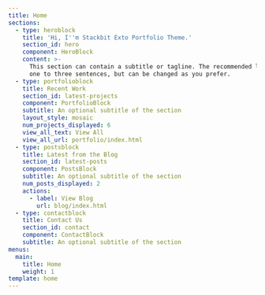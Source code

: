 ```yaml
---
title: Home
sections:
  - type: heroblock
    title: 'Hi, I''m Stackbit Exto Portfolio Theme.'
    section_id: hero
    component: HeroBlock
    content: >-
      This section can contain a subtitle or tagline. The recommended length is
      one to three sentences, but can be changed as you prefer.
  - type: portfolioblock
    title: Recent Work
    section_id: latest-projects
    component: PortfolioBlock
    subtitle: An optional subtitle of the section
    layout_style: mosaic
    num_projects_displayed: 6
    view_all_text: View All
    view_all_url: portfolio/index.html
  - type: postsblock
    title: Latest from the Blog
    section_id: latest-posts
    component: PostsBlock
    subtitle: An optional subtitle of the section
    num_posts_displayed: 2
    actions:
      - label: View Blog
        url: blog/index.html
  - type: contactblock
    title: Contact Us
    section_id: contact
    component: ContactBlock
    subtitle: An optional subtitle of the section
menus:
  main:
    title: Home
    weight: 1
template: home
---
```

